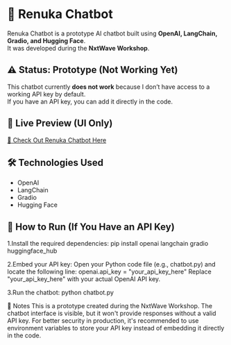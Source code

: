 # 🤖 Renuka Chatbot

Renuka Chatbot is a prototype AI chatbot built using **OpenAI, LangChain, Gradio, and Hugging Face**.  
It was developed during the **NxtWave Workshop**.

## ⚠️ Status: Prototype (Not Working Yet)
This chatbot currently **does not work** because I don’t have access to a working API key by default.  
If you have an API key, you can add it directly in the code.

## 🔗 Live Preview (UI Only)
[🚀 Check Out Renuka Chatbot Here](https://renukachatbot1.ccbp.tech/)

## 🛠 Technologies Used
- OpenAI
- LangChain
- Gradio
- Hugging Face

## 🔧 How to Run (If You Have an API Key)
1.Install the required dependencies:
  pip install openai langchain gradio huggingface_hub

2.Embed your API key: Open your Python code file (e.g., chatbot.py) and locate the following line:
    openai.api_key = "your_api_key_here"
Replace "your_api_key_here" with your actual OpenAI API key.

3.Run the chatbot:
python chatbot.py

📌 Notes
This is a prototype created during the NxtWave Workshop.
The chatbot interface is visible, but it won't provide responses without a valid API key.
For better security in production, it's recommended to use environment variables to store your API key instead of embedding it directly in the code.



